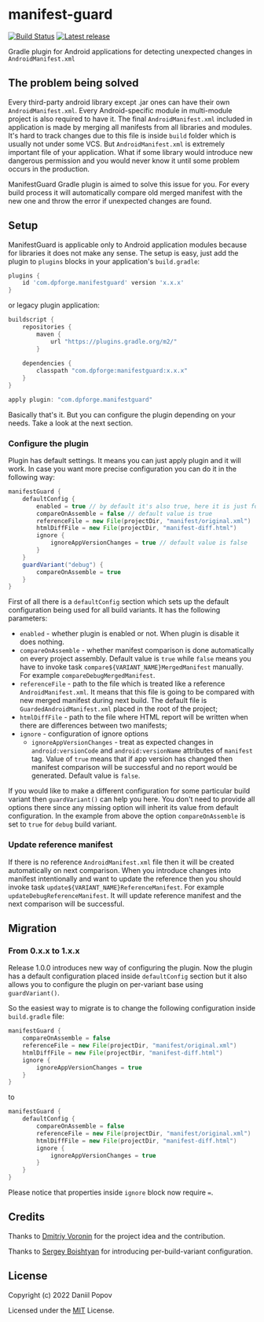 # manifest-guard
[![Build Status](https://github.com/int02h/manifest-guard/actions/workflows/android.yml/badge.svg?branch=main)](https://github.com/int02h/manifest-guard/actions/workflows/android.yml)
[![Latest release](https://img.shields.io/github/release/int02h/manifest-guard.svg)](https://github.com/int02h/manifest-guard/releases/latest)

Gradle plugin for Android applications for detecting unexpected changes in `AndroidManifest.xml`

## The problem being solved
Every third-party android library except .jar ones can have their own `AndroidManifest.xml`. Every Android-specific module in multi-module project is also required to have it. The final
`AndroidManifest.xml` included in application is made by merging all manifests from all libraries and modules. It's hard to track changes due to this file is inside `build` folder which is usually not under some VCS. But `AndroidManifest.xml` is extremely important file of your application. What if some library would introduce new dangerous permission and you would never know it until some problem occurs in the production.

ManifestGuard Gradle plugin is aimed to solve this issue for you. For every build process it will automatically compare old merged manifest with the new one and throw the error if unexpected changes are found.

## Setup
ManifestGuard is applicable only to Android application modules because for libraries it does not make any sense. The setup is easy, just add the plugin to `plugins` blocks in your application's `build.gradle`:
```groovy
plugins {
    id 'com.dpforge.manifestguard' version 'x.x.x'
}
```
or legacy plugin application:
```groovy
buildscript {
    repositories {
        maven {
            url "https://plugins.gradle.org/m2/"
        }
    
    dependencies {
        classpath "com.dpforge:manifestguard:x.x.x"
    }
}

apply plugin: "com.dpforge.manifestguard"
```
Basically that's it. But you can configure the plugin depending on your needs. Take a look at the next section.

### Configure the plugin
Plugin has default settings. It means you can just apply plugin and it will work. In case you want more precise
configuration you can do it in the following way:

```groovy
manifestGuard {
    defaultConfig {
        enabled = true // by default it's also true, here it is just for sake of documentation
        compareOnAssemble = false // default value is true
        referenceFile = new File(projectDir, "manifest/original.xml")
        htmlDiffFile = new File(projectDir, "manifest-diff.html")
        ignore {
            ignoreAppVersionChanges = true // default value is false
        }
    }
    guardVariant("debug") {
        compareOnAssemble = true
    }
}
```

First of all there is a `defaultConfig` section which sets up the default configuration being used for all build
variants. It has the following parameters:

* `enabled` - whether plugin is enabled or not. When plugin is disable it does nothing.
* `compareOnAssemble` - whether manifest comparison is done automatically on every project assembly. 
  Default value is `true` while `false` means you have to invoke task `compare${VARIANT_NAME}MergedManifest` manually. 
  For example `compareDebugMergedManifest`. 
* `referenceFile` - path to the file which is treated like a reference `AndroidManifest.xml`. 
  It means that this file is going to be compared with new merged manifest during next build. The default file is 
  `GuardedAndroidManifest.xml` placed in the root of the project;
* `htmlDiffFile` - path to the file where HTML report will be written when there are differences between two manifests;
* `ignore` - configuration of ignore options
    * `ignoreAppVersionChanges` - treat as expected changes in `android:versionCode` and `android:versionName` 
      attributes of `manifest` tag. Value of `true` means that if app version has changed then manifest comparison will 
      be successful and no report would be generated. Default value is `false`.
      
If you would like to make a different configuration for some particular build variant then `guardVariant()` can help
you here. You don't need to provide all options there since any missing option will inherit its value from default 
configuration. In the example from above the option `compareOnAssemble` is set to `true` for `debug` build variant.

### Update reference manifest

If there is no reference `AndroidManifest.xml` file then it will be created automatically on next comparison. When you
introduce changes into manifest intentionally and want to update the reference then you should invoke task
`update${VARIANT_NAME}ReferenceManifest`. For example `updateDebugReferenceManifest`. It will update reference manifest
and the next comparison will be successful.

## Migration

### From 0.x.x to 1.x.x

Release 1.0.0 introduces new way of configuring the plugin. Now the plugin has a default configuration placed inside
`defaultConfig` section but it also allows you to configure the plugin on per-variant base using `guardVariant()`.

So the easiest way to migrate is to change the following configuration inside `build.gradle` file:
```groovy
manifestGuard {
    compareOnAssemble = false
    referenceFile = new File(projectDir, "manifest/original.xml")
    htmlDiffFile = new File(projectDir, "manifest-diff.html")
    ignore {
        ignoreAppVersionChanges = true
    }
}
```
to
```groovy
manifestGuard {
    defaultConfig {
        compareOnAssemble = false
        referenceFile = new File(projectDir, "manifest/original.xml")
        htmlDiffFile = new File(projectDir, "manifest-diff.html")
        ignore {
            ignoreAppVersionChanges = true
        }
    }
}
```

Please notice that properties inside `ignore` block now require `=`.

## Credits
Thanks to [Dmitriy Voronin](https://github.com/dsvoronin) for the project idea and the contribution.

Thanks to [Sergey Boishtyan](https://github.com/sboishtyan) for introducing per-build-variant configuration.

## License

Copyright (c) 2022 Daniil Popov

Licensed under the [MIT](LICENSE) License.
